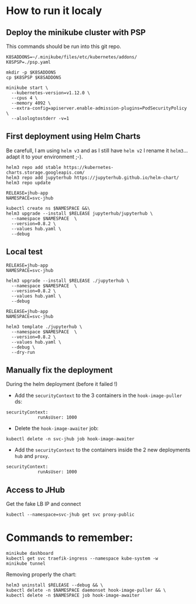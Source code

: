 # How to run it localy
## Deploy the minikube cluster with PSP

This commands should be run into this git repo.

```
K8SADDONS=~/.minikube/files/etc/kubernetes/addons/
K8SPSP=./psp.yaml

mkdir -p $K8SADDONS
cp $K8SPSP $K8SADDONS

minikube start \
  --kubernetes-version=v1.12.0 \
  --cpus 4 \
  --memory 4092 \
  --extra-config=apiserver.enable-admission-plugins=PodSecurityPolicy \
  --alsologtostderr -v=1
```

## First deployment using Helm Charts
Be carefull, I am using `helm v3` and as I still have `helm v2` I rename it `helm3`... adapt it to your environment ;-).

```
helm3 repo add stable https://kubernetes-charts.storage.googleapis.com/
helm3 repo add jupyterhub https://jupyterhub.github.io/helm-chart/
helm3 repo update

RELEASE=jhub-app
NAMESPACE=svc-jhub

kubectl create ns $NAMESPACE &&\
helm3 upgrade --install $RELEASE jupyterhub/jupyterhub \
  --namespace $NAMESPACE  \
  --version=0.8.2 \
  --values hub.yaml \
  --debug
```

## Local test
```
RELEASE=jhub-app
NAMESPACE=svc-jhub

helm3 upgrade --install $RELEASE ./jupyterhub \
  --namespace $NAMESPACE  \
  --version=0.8.2 \
  --values hub.yaml \
  --debug

RELEASE=jhub-app
NAMESPACE=svc-jhub

helm3 template ./jupyterhub \
  --namespace $NAMESPACE  \
  --version=0.8.2 \
  --values hub.yaml \
  --debug \
  --dry-run
```

## Manually fix the deployment
During the helm deployment (before it failed !)

- Add the `securityContext` to the 3 containers in the `hook-image-puller` ds:
```
securityContext:
            runAsUser: 1000
```

- Delete the `hook-image-awaiter` job:
```
kubectl delete -n svc-jhub job hook-image-awaiter
```

- Add the `securityContext` to the containers inside the 2 new deployments `hub` and `proxy`.
```
securityContext:
            runAsUser: 1000
```

## Access to JHub

Get the fake LB IP and connect
```
kubectl --namespace=svc-jhub get svc proxy-public
```

# Commands to remember:

```
minikube dashboard
kubectl get svc traefik-ingress --namespace kube-system -w
minikube tunnel
```

Removing properly the chart:
```
helm3 uninstall $RELEASE --debug && \
kubectl delete -n $NAMESPACE daemonset hook-image-puller && \
kubectl delete -n $NAMESPACE job hook-image-awaiter
```
